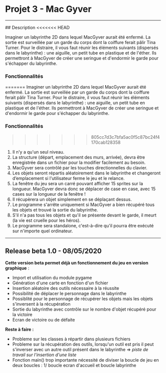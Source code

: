# Projet 3 - Mac Gyver

-----------

## Description
<<<<<<< HEAD

Imaginer un labyrinthe 2D dans lequel MacGyver aurait été enfermé. La sortie est surveillée par un garde du corps dont la coiffure ferait pâlir Tina Turner. Pour le distraire, il vous faut réunir les éléments suivants (dispersés dans le labyrinthe) : une aiguille, un petit tube en plastique et de l'éther. Ils permettront à MacGyver de créer une seringue et d'endormir le garde pour s'échapper du labyrinthe.

### Fonctionnalités

=======
Imaginer un labyrinthe 2D dans lequel MacGyver aurait été enfermé. La sortie est surveillée par un garde du corps dont la coiffure ferait pâlir Tina Turner. Pour le distraire, il vous faut réunir les éléments suivants (dispersés dans le labyrinthe) : une aiguille, un petit tube en plastique et de l'éther. Ils permettront à MacGyver de créer une seringue et d'endormir le garde pour s'échapper du labyrinthe.

### Fonctionnalités
>>>>>>> 805cc7d3c7bfa5ac0f5c87bc24f4170cab128358
1. Il n'y a qu'un seul niveau.
2. La structure (départ, emplacement des murs, arrivée), devra être enregistrée dans un fichier pour la modifier facilement au besoin.
3. MacGyver sera contrôlé par les touches directionnelles du clavier.
4. Les objets seront répartis aléatoirement dans le labyrinthe et changeront d’emplacement si l'utilisateur ferme le jeu et le relance.
5. La fenêtre du jeu sera un carré pouvant afficher 15 sprites sur la longueur. MacGyver devra donc se déplacer de case en case, avec 15 cases sur la longueur de la fenêtre !
6. Il récupèrera un objet simplement en se déplaçant dessus.
7. Le programme s'arrête uniquement si MacGyver a bien récupéré tous les objets et trouvé la sortie du labyrinthe.
8. S'il n'a pas tous les objets et qu'il se présente devant le garde, il meurt (la vie est cruelle pour les héros).
9. Le programme sera standalone, c'est-à-dire qu'il pourra être exécuté sur n'importe quel ordinateur.

---------------

## Release beta 1.0 - 08/05/2020

**Cette version beta permet déjà un fonctionnement du jeu en version graphique** :
* Import et utilisation du module pygame
* Génération d'une carte en fonction d'un fichier
* Insertion aléatoire des outils nécessaire à la réussite
* Possibilité de déplacer le personnage dans le labyrinthe
* Possiblité pour le personnage de récupérer les objets mais les objets s'inversent à la récupération
* Sortie du labyrinthe avec contrôle sur le nombre d'objet récupéré pour la victoire
* Ecran de victoire ou de défaite

**Reste à faire :**
* Probleme sur les classes à répartir dans plusieurs fichiers
* Probleme sur la récupération des outils, lorsqu'un outil est pris il peut s'inverser avec un autre outil présent dans le labyrinthe => *piste de travail sur l'insertion d'une liste*
* Fonction main() trop importante nécessité de diviser la boucle de jeu en deux boucles : 1/ boucle ecran d'accueil et boucle labyrinthe
